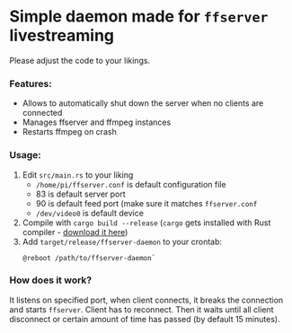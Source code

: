 # Simple daemon made for `ffserver` livestreaming

Please adjust the code to your likings.

### Features:

- Allows to automatically shut down the server when no clients are connected
- Manages ffserver and ffmpeg instances
- Restarts ffmpeg on crash

### Usage:

1. Edit `src/main.rs` to your liking
   - `/home/pi/ffserver.conf` is default configuration file
   - 83 is default server port
   - 90 is default feed port (make sure it matches `ffserver.conf`
   - `/dev/video0` is default device
2. Compile with `cargo build --release` (`cargo` gets installed with Rust compiler - [download it here](https://www.rust-lang.org/en-US/install.html))
3. Add `target/release/ffserver-daemon` to your crontab:
   ```
   @reboot /path/to/ffserver-daemon`
   ```

### How does it work?

It listens on specified port, when client connects, it breaks the connection and starts `ffserver`. Client has to reconnect. Then it waits until all client disconnect or certain amount of time has passed (by default 15 minutes).
